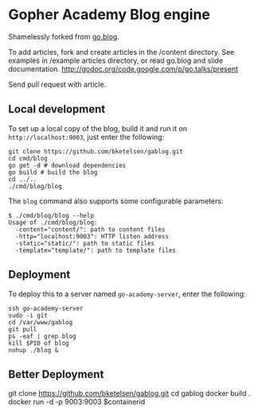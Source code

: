 # Gopher Academy Blog engine

Shamelessly forked from
[go.blog](https://code.google.com/p/go/source/browse/?repo=blog).

To add articles, fork and create articles in the /content directory.  See examples in /example articles directory, or read go.blog and slide documentation.  http://godoc.org/code.google.com/p/go.talks/present

Send pull request with article.

## Local development

To set up a local copy of the blog, build it and run it on
`http://localhost:9003`, just enter the following:

    git clone https://github.com/bketelsen/gablog.git
    cd cmd/blog
    go get -d # download dependencies
    go build # build the blog
    cd ../..
    ./cmd/blog/blog

The `blog` command also supports some configurable parameters:

    $ ./cmd/blog/blog --help
    Usage of ./cmd/blog/blog:
      -content="content/": path to content files
      -http="localhost:9003": HTTP listen address
      -static="static/": path to static files
      -template="template/": path to template files

## Deployment

To deploy this to a server named `go-academy-server`, enter the
following:

    ssh go-academy-server
    sudo -i git
    cd /var/www/gablog
    git pull
    ps -eaf | grep blog
    kill $PID of blog
    nohup ./blog &



## Better Deployment

git clone https://github.com/bketelsen/gablog.git
cd gablog
docker build .
docker run -d -p 9003:9003 $containerid


